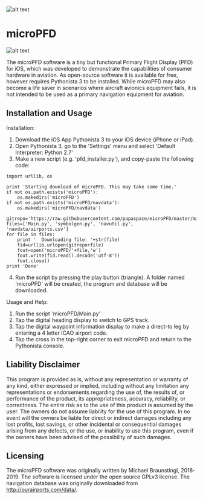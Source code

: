 ![alt text](http://www.papaspace.at/images/PAPASPACE_LOGO_NEW.png)
 
# microPFD
![alt text](http://www.papaspace.at/images/microPFD.png)

The microPFD software is a tiny but functional Primary Flight Display (PFD) for iOS, which was developed to demonstrate the capabilities of consumer hardware in aviation. As open-source software it is available for free, however requires Pythonista 3 to be installed. While microPFD may also become a life saver in scenarios where aircraft avionics equipment fails, it is not intended to be used as a primary navigation equipment for aviation.


## Installation and Usage
Installation:
1. Download the iOS App Pythonista 3 to your iOS device (iPhone or iPad).
2. Open Pythonista 3, go to the 'Settings' menu and select 'Default Interpreter: Python 2.7'
3. Make a new script (e.g. 'pfd_installer.py'), and copy-paste the following code:
```
import urllib, os

print 'Starting download of microPFD. This may take some time.'
if not os.path.exists('microPFD'):
	os.makedirs('microPFD')
if not os.path.exists('microPFD/navdata'):
	os.makedirs('microPFD/navdata')

gitrepo='https://raw.githubusercontent.com/papaspace/microPFD/master/microPFD/'
files=['Main.py', 'symbolgen.py', 'navutil.py', 'navdata/airports.csv']
for file in files:
	print '  Downloading file: '+str(file)
	fid=urllib.urlopen(gitrepo+file)
	fout=open('microPFD/'+file,'w')
	fout.write(fid.read().decode('utf-8'))
	fout.close()
print 'Done' 
```

4. Run the script by pressing the play button (triangle). A folder named 'microPFD' will be created, the program and database will be downloaded.

Usage and Help:
1. Run the script 'microPFD/Main.py'
2. Tap the digital heading display to switch to GPS track.
3. Tap the digital waypoint information display to make a direct-to leg by entering a 4 letter ICAO airport code.
4. Tap the cross in the top-right corner to exit microPFD and return to the Pythonista console.

## Liability Disclaimer
This program is provided as is, without any representation or warranty of any kind, either expressed or implied, including without any limitation any representations or endorsements regarding the use of, the results of, or performance of the product, its appropriateness, accuracy, reliability, or correctness. The entire risk as to the use of this product is assumed by the user. The owners do not assume liability for the use of this program. In no event will the owners be liable for direct or indirect damages including any lost profits, lost savings, or other incidental or consequential damages arising from any defects, or the use, or inability to use this program, even if the owners have been advised of the possibility of such damages.

## Licensing
The microPFD software was originally written by Michael Braunstingl, 2018-2019. The software is licensed under the open source GPLv3 license. The navigation database was originally downloaded from http://ourairports.com/data/.

